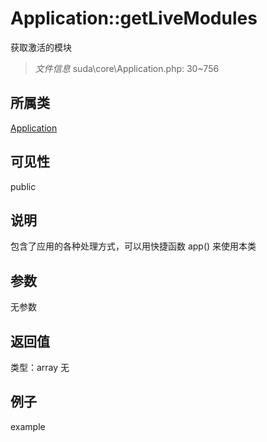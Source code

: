 # Application::getLiveModules
获取激活的模块
> *文件信息* suda\core\Application.php: 30~756
## 所属类 

[Application](../Application.md)

## 可见性

  public  
## 说明


包含了应用的各种处理方式，可以用快捷函数 app() 来使用本类


## 参数

无参数

## 返回值
类型：array
无

## 例子

example